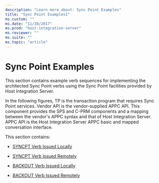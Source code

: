 ```yaml
---
description: "Learn more about: Sync Point Examples"
title: "Sync Point Examples1"
ms.custom: ""
ms.date: "11/30/2017"
ms.prod: "host-integration-server"
ms.reviewer: ""
ms.suite: ""
ms.topic: "article"
---
```

# Sync Point Examples
This section contains example verb sequences for implementing the architected Sync Point verbs using the Sync Point facilities provided by Host Integration Server.  
  
 In the following figures, TP is the transaction program that requires Sync Point services. Vendor API is the vendor-supplied APPC API. This component provides the SPS and C-PRM components and a mapping between the vendor's APPC syntax and that of Host Integration Server. APPC API is the Host Integration Server APPC basic and mapped conversation interface.  
  
 This section contains:  
  
-   [SYNCPT Verb Issued Locally](../core/syncpt-verb-issued-locally2.md)  
  
-   [SYNCPT Verb Issued Remotely](../core/syncpt-verb-issued-remotely2.md)  
  
-   [BACKOUT Verb Issued Locally](../core/backout-verb-issued-locally1.md)  
  
-   [BACKOUT Verb Issued Remotely](../core/backout-verb-issued-remotely2.md)

